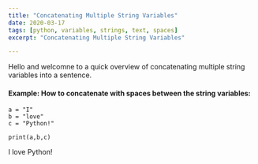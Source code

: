 ```yaml
---
title: "Concatenating Multiple String Variables"
date: 2020-03-17
tags: [python, variables, strings, text, spaces]
excerpt: "Concatenating Multiple String Variables"

---
```


Hello and welcomne to a quick overview of concatenating multiple string variables into a sentence.


#### Example: How to concatenate with spaces between the string variables:

```
a = "I"
b = "love"
c = "Python!"

print(a,b,c)
```
I love Python!
